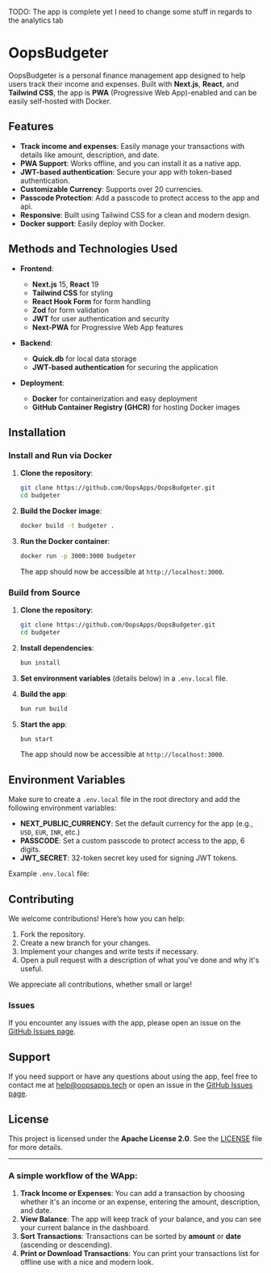 TODO: The app is complete yet I need to change some stuff in regards to the analytics tab

# OopsBudgeter

OopsBudgeter is a personal finance management app designed to help users track their income and expenses. Built with **Next.js**, **React**, and **Tailwind CSS**, the app is **PWA** (Progressive Web App)-enabled and can be easily self-hosted with Docker.

## Features

- **Track income and expenses**: Easily manage your transactions with details like amount, description, and date.
- **PWA Support**: Works offline, and you can install it as a native app.
- **JWT-based authentication**: Secure your app with token-based authentication.
- **Customizable Currency**: Supports over 20 currencies.
- **Passcode Protection**: Add a passcode to protect access to the app and api.
- **Responsive**: Built using Tailwind CSS for a clean and modern design.
- **Docker support**: Easily deploy with Docker.

## Methods and Technologies Used

- **Frontend**: 
  - **Next.js** 15, **React** 19
  - **Tailwind CSS** for styling
  - **React Hook Form** for form handling
  - **Zod** for form validation
  - **JWT** for user authentication and security
  - **Next-PWA** for Progressive Web App features

- **Backend**:
  - **Quick.db** for local data storage
  - **JWT-based authentication** for securing the application

- **Deployment**:
  - **Docker** for containerization and easy deployment
  - **GitHub Container Registry (GHCR)** for hosting Docker images

## Installation

### Install and Run via Docker

1. **Clone the repository**:

    ```bash
    git clone https://github.com/OopsApps/OopsBudgeter.git
    cd budgeter
    ```

2. **Build the Docker image**:

    ```bash
    docker build -t budgeter .
    ```

3. **Run the Docker container**:

    ```bash
    docker run -p 3000:3000 budgeter
    ```

    The app should now be accessible at `http://localhost:3000`.

### Build from Source

1. **Clone the repository**:

    ```bash
    git clone https://github.com/OopsApps/OopsBudgeter.git
    cd budgeter
    ```

2. **Install dependencies**:

    ```bash
    bun install
    ```

3. **Set environment variables** (details below) in a `.env.local` file.

4. **Build the app**:

    ```bash
    bun run build
    ```

5. **Start the app**:

    ```bash
    bun start
    ```

    The app should now be accessible at `http://localhost:3000`.

## Environment Variables

Make sure to create a `.env.local` file in the root directory and add the following environment variables:

- **NEXT_PUBLIC_CURRENCY**: Set the default currency for the app (e.g., `USD`, `EUR`, `INR`, etc.)
- **PASSCODE**: Set a custom passcode to protect access to the app, 6 digits.
- **JWT_SECRET**: 32-token secret key used for signing JWT tokens.

Example `.env.local` file:

## Contributing

We welcome contributions! Here’s how you can help:

1. Fork the repository.
2. Create a new branch for your changes.
3. Implement your changes and write tests if necessary.
4. Open a pull request with a description of what you've done and why it's useful.

We appreciate all contributions, whether small or large!

### Issues

If you encounter any issues with the app, please open an issue on the [GitHub Issues page](https://github.com/OopsApps/OopsBudgeter/issues).

## Support

If you need support or have any questions about using the app, feel free to contact me at [help@oopsapps.tech](mailto:help@oopsapps.tech) or open an issue in the [GitHub Issues page](https://github.com/OopsApps/OopsBudgeter/issues).

## License

This project is licensed under the **Apache License 2.0**. See the [LICENSE](LICENSE) file for more details.

---

### A simple workflow of the WApp:

1. **Track Income or Expenses**: You can add a transaction by choosing whether it's an income or an expense, entering the amount, description, and date.
2. **View Balance**: The app will keep track of your balance, and you can see your current balance in the dashboard.
3. **Sort Transactions**: Transactions can be sorted by **amount** or **date** (ascending or descending).
4. **Print or Download Transactions**: You can print your transactions list for offline use with a nice and modern look.
